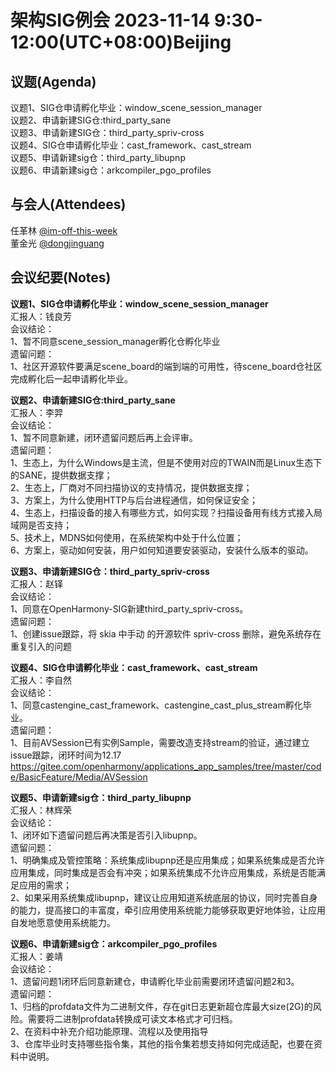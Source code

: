 # 架构SIG例会 2023-11-14 9:30-12:00(UTC+08:00)Beijing

## 议题(Agenda)

议题1、SIG仓申请孵化毕业：window_scene_session_manager  
议题2、申请新建SIG仓:third_party_sane  
议题3、申请新建SIG仓：third_party_spriv-cross  
议题4、SIG仓申请孵化毕业：cast_framework、cast_stream  
议题5、申请新建sig仓：third_party_libupnp  
议题6、申请新建sig仓：arkcompiler_pgo_profiles  

## 与会人(Attendees)

任革林 [@im-off-this-week](https://gitee.com/im-off-this-week)  
董金光 [@dongjinguang](https://gitee.com/dongjinguang)  

## 会议纪要(Notes)

**议题1、SIG仓申请孵化毕业：window_scene_session_manager**  
汇报人：钱良芳  
会议结论：  
1、暂不同意scene_session_manager孵化仓孵化毕业  
遗留问题：  
1、社区开源软件要满足scene_board的端到端的可用性，待scene_board仓社区完成孵化后一起申请孵化毕业。  

**议题2、申请新建SIG仓:third_party_sane**  
汇报人：李羿  
会议结论：  
1、暂不同意新建，闭环遗留问题后再上会评审。  
遗留问题：  
1、生态上，为什么Windows是主流，但是不使用对应的TWAIN而是Linux生态下的SANE，提供数据支撑；  
2、生态上，厂商对不同扫描协议的支持情况，提供数据支撑；  
3、方案上，为什么使用HTTP与后台进程通信，如何保证安全；  
4、生态上，扫描设备的接入有哪些方式，如何实现？扫描设备用有线方式接入局域网是否支持；  
5、技术上，MDNS如何使用，在系统架构中处于什么位置；  
6、方案上，驱动如何安装，用户如何知道要安装驱动，安装什么版本的驱动。  

**议题3、申请新建SIG仓：third_party_spriv-cross**  
汇报人：赵铎  
会议结论：  
1、同意在OpenHarmony-SIG新建third_party_spriv-cross。  
遗留问题：  
1、创建issue跟踪，将 skia 中手动 的开源软件 spriv-cross 删除，避免系统存在重复引入的问题  

**议题4、SIG仓申请孵化毕业：cast_framework、cast_stream**  
汇报人：李自然  
会议结论：  
1、同意castengine_cast_framework、castengine_cast_plus_stream孵化毕业。  
遗留问题：  
1、目前AVSession已有实例Sample，需要改造支持stream的验证，通过建立issue跟踪，闭环时间为12.17  
https://gitee.com/openharmony/applications_app_samples/tree/master/code/BasicFeature/Media/AVSession  

**议题5、申请新建sig仓：third_party_libupnp**  
汇报人：林辉荣  
会议结论：  
1、闭环如下遗留问题后再决策是否引入libupnp。  
遗留问题：  
1、明确集成及管控策略：系统集成libupnp还是应用集成；如果系统集成是否允许应用集成，同时集成是否会有冲突；如果系统集成不允许应用集成，系统是否能满足应用的需求；  
2、如果采用系统集成libupnp，建议让应用知道系统底层的协议，同时完善自身的能力，提高接口的丰富度，牵引应用使用系统能力能够获取更好地体验，让应用自发地愿意使用系统能力。  

**议题6、申请新建sig仓：arkcompiler_pgo_profiles**  
汇报人：姜靖  
会议结论：  
1、遗留问题1闭环后同意新建仓，申请孵化毕业前需要闭环遗留问题2和3。  
遗留问题：  
1、归档的profdata文件为二进制文件，存在git日志更新超仓库最大size(2G)的风险。需要将二进制profdata转换成可读文本格式才可归档。  
2、在资料中补充介绍功能原理、流程以及使用指导  
3、仓库毕业时支持哪些指令集，其他的指令集若想支持如何完成适配，也要在资料中说明。  
